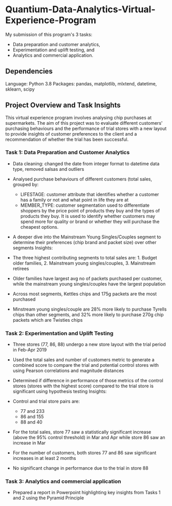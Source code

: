 # Quantium-Data-Analytics-Virtual-Experience-Program
My submission of this program's 3 tasks:

- Data preparation and customer analytics,
- Experimentation and uplift testing, and
- Analytics and commercial application.
## Dependencies
Language: Python 3.8
Packages: pandas, matplotlib, mlxtend, datetime, sklearn, scipy

## Project Overview and Task Insights
This virtual experience program involves analysing chip purchases at supermarkets. The aim of this project was to evaluate different customers' purchasing behaviours and the performance of trial stores with a new layout to provide insights of customer preferences to the client and a recommendation of whether the trial has been successful.

### Task 1: Data Preparation and Customer Analytics
- Data cleaning: changed the date from integer format to datetime data type, removed salsas and outliers
- Analysed purchase behaviours of different customers (total sales, grouped by:
  * LIFESTAGE: customer attribute that identifies whether a customer has a family or not and what point in life they are at
  * MEMBER_TYPE: customer segmentation used to differentiate shoppers by the price point of products they buy and the types of products they buy. It is used to identify whether customers may spend more for quality or brand or whether they will purchase the cheapest options.
- A deeper dive into the Mainstream Young Singles/Couples segment to determine their preferences (chip brand and packet size) over other segments
Insights:

- The three highest contributing segments to total sales are: 1. Budget older families, 2. Mainstream young singles/couples, 3. Mainstream retirees
- Older families have largest avg no of packets purchased per customer, while the mainstream young singles/couples have the largest population
- Across most segments, Kettles chips and 175g packets are the most purchased
- Minstream young singles/couple are 28% more likely to purchase Tyrells chips than other segments, and 32% more likely to purchase 270g chip packets which are Twisties chips
### Task 2: Experimentation and Uplift Testing
- Three stores (77, 86, 88) undergo a new store layout with the trial period in Feb-Apr 2019
- Used the total sales and number of customers metric to generate a combined score to compare the trial and potential control stores with using Pearson correlations and magnitude distances
- Determined if difference in performance of those metrics of the control stores (stores with the highest score) compared to the trial store is significant using hypothesis testing
Insights:

- Control and trial store pairs are:
  * 77 and 233
  * 86 and 155
  * 88 and 40
- For the total sales, store 77 saw a statistically significant increase (above the 95% control threshold) in Mar and Apr while store 86 saw an increase in Mar
- For the number of customers, both stores 77 and 86 saw significant increases in at least 2 months
- No significant change in performance due to the trial in store 88
### Task 3: Analytics and commercial application
- Prepared a report in Powerpoint highlighting key insights from Tasks 1 and 2 using the Pyramid Principle
